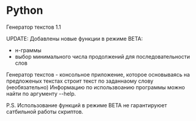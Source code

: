 # Python

Генератор текстов 1.1

UPDATE: Добавлены новые функции в режиме ВЕТА:
  - н-граммы
  - выбор минимального числа продолжений для последовательности слов
  
Генератор текстов - консольное приложение, которое основываясь на предложеных текстах строит текст по заданнаому слову (необязательно)
Информацию по использвоанию программы можно найти по аргументу --help.


P.S. Использование функций в режиме ВЕТА не гарантируюет сатбильной работы скриптов.
